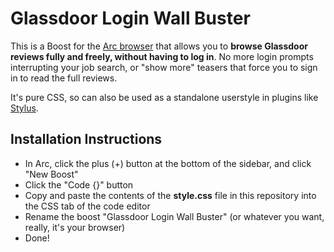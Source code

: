 # Glassdoor Login Wall Buster

This is a Boost for the [Arc browser](https://arc.net/) that allows you to **browse Glassdoor reviews fully and freely, without having to log in**. No more login prompts interrupting your job search, or "show more" teasers that force you to sign in to read the full reviews.

It's pure CSS, so can also be used as a standalone userstyle in plugins like [Stylus](https://add0n.com/stylus.html).


## Installation Instructions

- In Arc, click the plus (+) button at the bottom of the sidebar, and click "New Boost"
- Click the "Code {}" button
- Copy and paste the contents of the **style.css** file in this repository into the CSS tab of the code editor
- Rename the boost "Glassdoor Login Wall Buster" (or whatever you want, really, it's your browser)
- Done!
